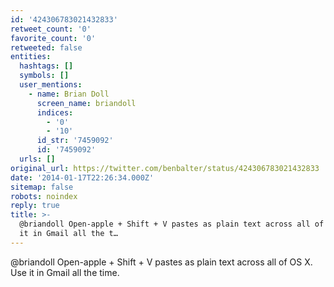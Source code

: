```yaml
---
id: '424306783021432833'
retweet_count: '0'
favorite_count: '0'
retweeted: false
entities:
  hashtags: []
  symbols: []
  user_mentions:
    - name: Brian Doll
      screen_name: briandoll
      indices:
        - '0'
        - '10'
      id_str: '7459092'
      id: '7459092'
  urls: []
original_url: https://twitter.com/benbalter/status/424306783021432833
date: '2014-01-17T22:26:34.000Z'
sitemap: false
robots: noindex
reply: true
title: >-
  @briandoll Open-apple + Shift + V pastes as plain text across all of OS X. Use
  it in Gmail all the t…
---
```


@briandoll Open-apple + Shift + V pastes as plain text across all of OS X. Use it in Gmail all the time.